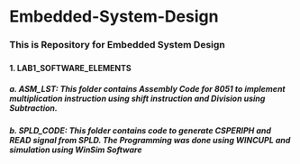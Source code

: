 # Embedded-System-Design

<h3> This is Repository for Embedded System Design <h3>
<h4>1. LAB1_SOFTWARE_ELEMENTS<h4>
      <h5>a. ASM_LST: This folder contains Assembly Code for 8051 to implement multiplication instruction using shift instruction and                           Division using Subtraction.<h5>
      <h5>b. SPLD_CODE: This folder contains code to generate CSPERIPH and READ signal from SPLD. The Programming was done using WINCUPL and                       simulation using WinSim Software<h5>

    
